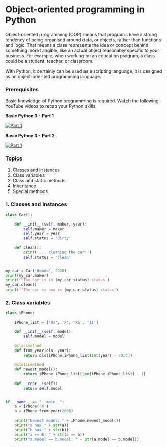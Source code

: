 # Object-oriented programming in Python

Object-oriented programming (OOP) means that programs have a strong tendency of being organised around data, or objects, rather than functions and logic. That means a class represents the idea or concept behind something more tangible, like an actual object reasonably specific to your business. For example, when working on an education program, a class could be a student, teacher, or classroom.

With Python, it certainly can be used as a scripting language, it is designed as an object-oriented programming language.

### Prerequisites
Basic knowledge of Python programming is required. Watch the following YouTube videos to recap your Python skills:

**Basic Python 3 - Part 1**

[![Part 1](http://img.youtube.com/vi/Jw3h06aIHYk/0.jpg)](http://www.youtube.com/watch?v=Jw3h06aIHYk)

**Basic Python 3 - Part 2**

[![Part 1](http://img.youtube.com/vi/I_fpG3wrVaQ/0.jpg)](http://www.youtube.com/watch?v=I_fpG3wrVaQ)

### Topics
1. Classes and instances
2. Class variables
3. Class and static methods
4. Inheritance
5. Special methods

### 1. Classes and instances

```python
class Car():

    def __init__(self, maker, year):
        self.maker = maker
        self.year = year
        self.status = 'dirty'
    
    def clean():
        print('... cleaning the car!')
        self.status = 'clean'


my_car = Car('Honda', 2020)
print(my_car.maker)
print(f'The car is in {my_car.status} status')
my_car.clean()
print(f'The car is now in {my_car.status} status')
```

### 2. Class variables

```python
class iPhone:

    iPhone_list = ['8s', 'X', 'XS', '11']

    def __init__(self, model):
        self.model = model
    
    @classmethod
    def from_year(cls, year):
        return cls(iPhone.iPhone_list[int(year) - 2011])
    
    @staticmethod
    def newest_model():
        return iPhone.iPhone_list[len(iPhone.iPhone_list) - 1]
    
    def __repr__(self):
        return self.model


if __name__ == "__main__":
    a = iPhone('X')
    b = iPhone.from_year(2008)

    print("Newest model: " + iPhone.newest_model())
    print("a has " + str(a))
    print("b has " + str(b))
    print("a == b: " + str(a == b))
    print("a.model == b.model: " + str(a.model == b.model))
```
